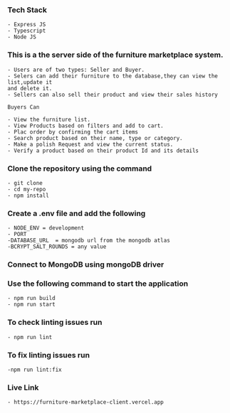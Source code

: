 ### Tech Stack

    - Express JS
    - Typescript
    - Node JS

### This is a the server side of the furniture marketplace system.

    - Users are of two types: Seller and Buyer.
    - Selers can add their furniture to the database,they can view the list,update it
    and delete it.
    - Sellers can also sell their product and view their sales history

    Buyers Can

    - View the furniture list.
    - View Products based on filters and add to cart.
    - Plac order by confirming the cart items
    - Search product based on their name, type or category.
    - Make a polish Request and view the current status.
    - Verify a product based on their product Id and its details

### Clone the repository using the command

    - git clone
    - cd my-repo
    - npm install

### Create a .env file and add the following

    - NODE_ENV = development
    - PORT
    -DATABASE_URL  = mongodb url from the mongodb atlas
    -BCRYPT_SALT_ROUNDS = any value

### Connect to MongoDB using mongoDB driver

### Use the following command to start the application

    - npm run build
    - npm run start

### To check linting issues run

    - npm run lint

### To fix linting issues run

    -npm run lint:fix

### Live Link

    - https://furniture-marketplace-client.vercel.app
